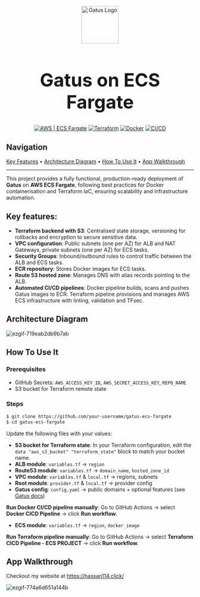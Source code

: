 <div align="center">
  <img width="100" height="100" alt="Gatus Logo" src="https://github.com/user-attachments/assets/bb670d76-1282-4bad-a9e9-4190d9f43410" />
  <h1 style="font-size: 3.5em;"> Gatus on ECS Fargate</h1>

  <p>
    <a href="#"><img src="https://img.shields.io/badge/Cloud-AWS-FF9900?logo=amazon-aws" alt="AWS | ECS Fargate"></a>
    <a href="#"><img src="https://img.shields.io/badge/IaC-Terraform-623CE4?logo=terraform" alt="Terraform"></a>
    <a href="#"><img src="https://img.shields.io/badge/Container-Docker-2496ED?logo=docker" alt="Docker"></a>
    <a href="#"><img src="https://img.shields.io/badge/CI/CD-GitHub_Actions-2088FF?logo=github-actions" alt="CI/CD"></a>
  </p>
</div>

## Navigation
[Key Features](#key-features) • [Architecture Diagram](#architecture-diagram) • [How To Use It](#how-to-use-it) • [App Walkthrough](#App-Walkthrough)

---
This project provides a fully functional, production-ready deployment of **Gatus** on **AWS ECS Fargate**, following best practices for Docker containerisation and Terraform IaC, ensuring scalability and infrastructure automation. 

## Key features:
- **Terraform backend with S3**: Centralised state storage, versioning for rollbacks and encryption to secure sensitive data.
- **VPC configuration**: Public subnets (one per AZ) for ALB and NAT Gateways, private subnets (one per AZ) for ECS tasks.
- **Security Groups**: Inbound/outbound rules to control traffic between the ALB and ECS tasks.
- **ECR repository**: Stores Docker images for ECS tasks.
- **Route 53 hosted zone**: Manages DNS with alias records pointing to the ALB.
- **Automated CI/CD pipelines**: Docker pipeline builds, scans and pushes Gatus images to ECR. Terraform pipeline provisions and manages AWS ECS infrastructure with linting, validation and TFsec.

## Architecture Diagram
![ezgif-719eab2db9b7ab](https://github.com/user-attachments/assets/dec86829-9eff-4bd2-9b14-302f281f6d48)

## How To Use It

### Prerequisites
- GitHub Secrets: `AWS_ACCESS_KEY_ID`, `AWS_SECRET_ACCESS_KEY`, `REPO_NAME`  
- S3 bucket for Terraform remote state  


### Steps
```bash
$ git clone https://github.com/your-username/gatus-ecs-fargate
$ cd gatus-ecs-fargate
```

Update the following files with your values:  
- **S3 bucket for Terraform state**: In your Terraform configuration, edit the `data "aws_s3_bucket" "terraform_state"` block to match your bucket name.  
- **ALB module**: `variables.tf` → `region`  
- **Route53 module**: `variables.tf` → `domain_name`, `hosted_zone_id`  
- **VPC module**: `variables.tf` & `local.tf` → regions, subnets  
- **Root module**: `provider.tf` & `local.tf` → provider config  
- **Gatus config**: `config.yaml` → public domains + optional features (see [Gatus docs](https://gatus.io/))  

**Run Docker CI/CD pipeline manually**: Go to GitHub Actions → select **Docker CICD Pipeline** → click **Run workflow**.  
- **ECS module**: `variables.tf` → `region`, `docker_image`  

**Run Terraform pipeline manually**: Go to GitHub Actions → select **Terraform CICD Pipeline - ECS PROJECT** → click **Run workflow**.  

## App Walkthrough
Checkout my website at https://hassan114.click/

![ezgif-774a6d651a144b](https://github.com/user-attachments/assets/0df0f318-6134-44c9-b744-4972eea7ba96)

